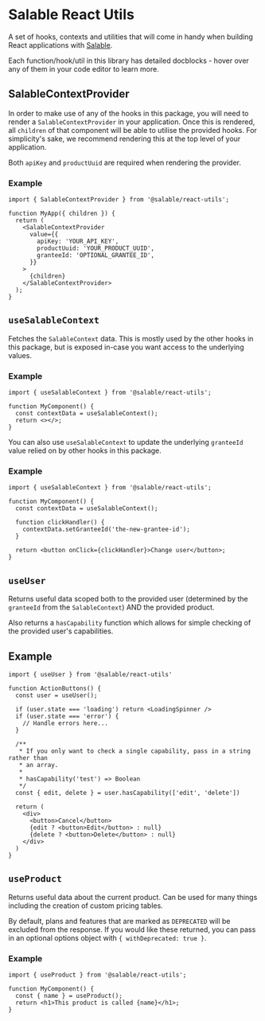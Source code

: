 # Salable React Utils

A set of hooks, contexts and utilities that will come in handy when building
React applications with [Salable](https://salable.app/).

Each function/hook/util in this library has detailed docblocks - hover over any
of them in your code editor to learn more.

## SalableContextProvider

In order to make use of any of the hooks in this package, you will need to
render a `SalableContextProvider` in your application. Once this is rendered,
all `children` of that component will be able to utilise the provided hooks. For
simplicity's sake, we recommend rendering this at the top level of your
application.

Both `apiKey` and `productUuid` are required when rendering the provider.

### Example

```tsx
import { SalableContextProvider } from '@salable/react-utils';

function MyApp({ children }) {
  return (
    <SalableContextProvider
      value={{
        apiKey: 'YOUR_API_KEY',
        productUuid: 'YOUR_PRODUCT_UUID',
        granteeId: 'OPTIONAL_GRANTEE_ID',
      }}
    >
      {children}
    </SalableContextProvider>
  );
}
```

## `useSalableContext`

Fetches the `SalableContext` data. This is mostly used by the other hooks in
this package, but is exposed in-case you want access to the underlying values.

### Example

```tsx
import { useSalableContext } from '@salable/react-utils';

function MyComponent() {
  const contextData = useSalableContext();
  return <></>;
}
```

You can also use `useSalableContext` to update the underlying `granteeId` value
relied on by other hooks in this package.

### Example

```tsx
import { useSalableContext } from '@salable/react-utils';

function MyComponent() {
  const contextData = useSalableContext();

  function clickHandler() {
    contextData.setGranteeId('the-new-grantee-id');
  }

  return <button onClick={clickHandler}>Change user</button>;
}
```

## `useUser`

Returns useful data scoped both to the provided user (determined by the
`granteeId` from the `SalableContext`) AND the provided product.

Also returns a `hasCapability` function which allows for simple checking of the
provided user's capabilities.

## Example

```tsx
import { useUser } from '@salable/react-utils'

function ActionButtons() {
  const user = useUser();

  if (user.state === 'loading') return <LoadingSpinner />
  if (user.state === 'error') {
    // Handle errors here...
  }

  /**
   * If you only want to check a single capability, pass in a string rather than
   * an array.
   *
   * hasCapability('test') => Boolean
   */
  const { edit, delete } = user.hasCapability(['edit', 'delete'])

  return (
    <div>
      <button>Cancel</button>
      {edit ? <button>Edit</button> : null}
      {delete ? <button>Delete</button> : null}
    </div>
  )
}
```

## `useProduct`

Returns useful data about the current product. Can be used for many things
including the creation of custom pricing tables.

By default, plans and features that are marked as `DEPRECATED` will be excluded
from the response. If you would like these returned, you can pass in an optional
options object with `{ withDeprecated: true }`.

### Example

```tsx
import { useProduct } from '@salable/react-utils';

function MyComponent() {
  const { name } = useProduct();
  return <h1>This product is called {name}</h1>;
}
```
